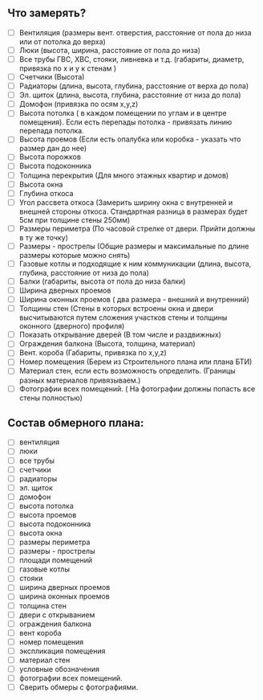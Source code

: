 ## Что замерять?
- [ ] Вентиляция (размеры вент. отверстия, расстояние от пола до низа или от потолка до верха)
- [ ]  Люки (высота, ширина, расстояние от пола до низа)
- [ ]  Все трубы ГВС, ХВС, стояки, ливневка и т.д. (габариты, диаметр, привязка по x и y к стенам )
- [ ]  Счетчики (Высота)
- [ ]  Радиаторы (длина, высота, глубина, расстояние от верха до пола)
- [ ]  Эл. щиток (длина, высота, глубина, расстояние от низа до пола)
- [ ]  Домофон (привязка по осям x,y,z)
- [ ]  Высота потолка ( в каждом помещении по углам и в центре помещения). Если есть перепады потолка - привязать линию перепада потолка.
- [ ]  Высота проемов (Если есть опалубка или коробка - указать что размер дан до нее)
- [ ]  Высота порожков
- [ ]  Высота подоконника
- [ ]  Толщина перекрытия (Для много этажных квартир и домов)
- [ ]  Высота окна
- [ ]  Глубина откоса
- [ ]  Угол рассвета откоса (Замерить ширину окна с внутренней и внешней стороны откоса. Стандартная разница в размерах будет 5см при толщине стены 250мм)
- [ ]  Размеры периметра (По часовой стрелке от двери. Прийти должны в ту же точку)
- [ ]  Размеры - прострелы (Общие размеры и максимальные по длине размеры которые можно снять)
- [ ]  Газовые котлы и подходящие к ним коммуникации (длина, высота, глубина, расстояние от низа до пола)
- [ ]  Балки (габариты, высота от пола до низа балки)
- [ ]  Ширина дверных проемов
- [ ]  Ширина оконных проемов ( два размера - внешний и внутренний)
- [ ]  Толщины стен (Стены в которых встроены окна и двери высчитываются путем сложения участков стены и толщины оконного (дверного) профиля)
- [ ]  Показать открывание дверей (В том числе и раздвижных)
- [ ]  Ограждения балкона (Высота, толщина, материал)
- [ ]  Вент. короба (Габариты, привязка по x,y,z)
- [ ]  Номер помещения (Берем из Строительного плана или плана БТИ)
- [ ]  Материал стен, если есть возможность определить. (Границы разных материалов привязываем.)
- [ ]  Фотографии всех помещений. ( На фотографии должны попасть все стены полностью)

## Состав обмерного плана:

- [ ] вентиляция
- [ ] люки
- [ ] все трубы
- [ ] счетчики
- [ ] радиаторы
- [ ] эл. щиток
- [ ] домофон
- [ ] высота потолка
- [ ] высота проемов
- [ ] высота подоконника
- [ ] высота окна
- [ ] размеры периметра
- [ ] размеры - прострелы
- [ ] площади помещений
- [ ] газовые котлы
- [ ] стояки
- [ ] ширина дверных проемов
- [ ] ширина оконных проемов
- [ ] толщина стен
- [ ] двери с открыванием
- [ ] ограждения балкона
- [ ] вент короба
- [ ] номер помещения
- [ ] экспликация помещения
- [ ] материал стен
- [ ] условные обозначения
- [ ] фотографии всех помещений.
- [ ] Сверить обмеры с фотографиями.
